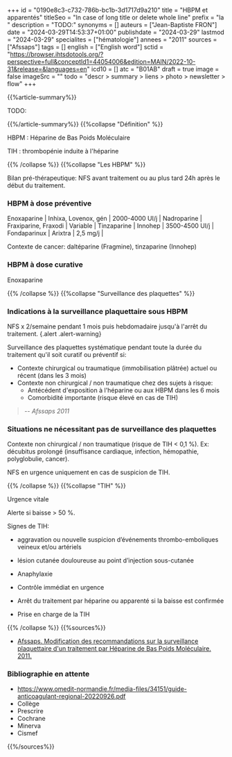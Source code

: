 +++
id = "0190e8c3-c732-786b-bc1b-3d1717d9a210"
title = "HBPM et apparentés"
titleSeo = "In case of long title or delete whole line"
prefix = "la "
description = "TODO:"
synonyms = []
auteurs = ["Jean-Baptiste FRON"]
date = "2024-03-29T14:53:37+01:00"
publishdate = "2024-03-29"
lastmod = "2024-03-29"
specialites = ["hématologie"]
annees = "2011"
sources = ["Afssaps"]
tags = []
english = ["English word"]
sctid = "https://browser.ihtsdotools.org/?perspective=full&conceptId1=44054006&edition=MAIN/2022-10-31&release=&languages=en"
icd10 = []
atc = "B01AB"
draft = true
image = false
imageSrc = ""
todo = "descr > summary > liens > photo > newsletter > flow"
+++

{{%article-summary%}}

TODO:

{{%/article-summary%}}
{{%collapse "Définition" %}}

HBPM
: Héparine de Bas Poids Moléculaire

TIH
: thrombopénie induite à l'héparine

{{% /collapse %}}
{{%collapse "Les HBPM" %}}

Bilan pré-thérapeutique: NFS avant traitement ou au plus tard 24h après le début du traitement.

### HBPM à dose préventive

Enoxaparine | Inhixa, Lovenox, gén | 2000-4000 UI/j |
Nadroparine | Fraxiparine, Fraxodi | Variable |
Tinzaparine | Innohep | 3500-4500 UI/j |
Fondaparinux | Arixtra | 2,5 mg/j |

Contexte de cancer: daltéparine (Fragmine), tinzaparine (Innohep)

### HBPM à dose curative

Enoxaparine

{{% /collapse %}}
{{%collapse "Surveillance des plaquettes" %}}

### Indications à la surveillance plaquettaire sous HBPM

NFS x 2/semaine pendant 1 mois puis hebdomadaire jusqu'à l'arrêt du traitement.
{.alert .alert-warning}

Surveillance des plaquettes systématique pendant toute la durée du traitement qu'il soit curatif ou préventif si:

- Contexte chirurgical ou traumatique (immobilisation plâtrée) actuel ou récent (dans les 3 mois)  
- Contexte non chirurgical / non traumatique chez des sujets à risque:
  - Antécédent d'exposition à l'héparine ou aux HBPM dans les 6 mois
  - Comorbidité importante (risque élevé en cas de TIH)

> -- *Afssaps 2011*

### Situations ne nécessitant pas de surveillance des plaquettes

Contexte non chirurgical / non traumatique (risque de TIH < 0,1 %). Ex: décubitus prolongé (insuffisance cardiaque, infection, hémopathie, polyglobulie, cancer).

NFS en urgence uniquement en cas de suspicion de TIH.

{{% /collapse %}}
{{%collapse "TIH" %}}

Urgence vitale

Alerte si baisse > 50 %.

Signes de TIH:

- aggravation ou nouvelle suspicion d’événements thrombo-emboliques veineux et/ou artériels
- lésion cutanée douloureuse au point d’injection sous-cutanée
- Anaphylaxie

- Contrôle immédiat en urgence
- Arrêt du traitement par héparine ou apparenté si la baisse est confirmée
- Prise en charge de la TIH

{{% /collapse %}}
{{%sources%}}

- [Afssaps. Modification des recommandations sur la surveillance plaquettaire d'un traitement par Héparine de Bas Poids Moléculaire. 2011.]()

### Bibliographie en attente

- <https://www.omedit-normandie.fr/media-files/34151/guide-anticoagulant-regional-20220926.pdf>
- Collège
- Prescrire
- Cochrane
- Minerva
- Cismef

{{%/sources%}}
